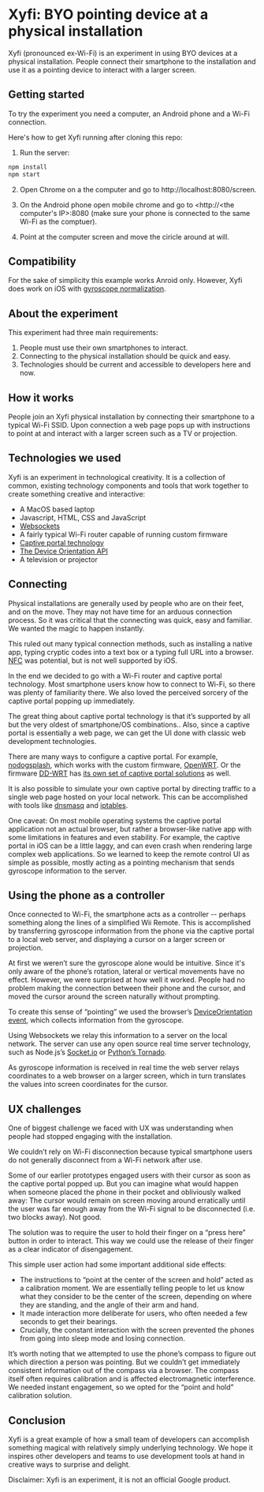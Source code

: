 # Xyfi: BYO pointing device at a physical installation

Xyfi (pronounced ex-Wi-Fi) is an experiment in using BYO devices at a physical installation. People connect their smartphone to the installation and use it as a pointing device to interact with a larger screen.


## Getting started

To try the experiment you need a computer, an Android phone and a Wi-Fi connection. 

Here's how to get Xyfi running after cloning this repo:

1. Run the server:

```bash
npm install
npm start
```

2. Open Chrome on a the computer and go to http://localhost:8080/screen.

3. On the Android phone open mobile chrome and go to <http://<the computer's IP>:8080 (make sure your phone is connected to the same Wi-Fi as the comptuer).

4. Point at the computer screen and move the ciricle around at will.


## Compatibility

For the sake of simplicity this example works Anroid only. However, Xyfi does work on iOS with [gyroscope normalization](https://www.npmjs.com/package/gyronorm).


## About the experiment

This experiment had three main requirements:
 1. People must use their own smartphones to interact.
 2. Connecting to the physical installation should be quick and easy.
 3. Technologies should be current and accessible to developers here and now.


## How it works

People join an Xyfi physical installation by connecting their smartphone to a typical Wi-Fi SSID. Upon connection a web page pops up with instructions to point at and interact with a larger screen such as a TV or projection.


## Technologies we used

Xyfi is an experiment in technological creativity. It is a collection of common, existing technology components and tools that work together to create something creative and interactive:
 * A MacOS based laptop
 * Javascript, HTML, CSS and JavaScript
 * [Websockets](https://www.w3.org/TR/2011/WD-websockets-20110929)
 * A fairly typical Wi-Fi router capable of running custom firmware
 * [Captive portal technology](https://en.wikipedia.org/wiki/Captive_portal)
 * [The Device Orientation API](https://www.w3.org/TR/orientation-event)
 * A television or projector


## Connecting

Physical installations are generally used by people who are on their feet, and on the move. They may not have time for an arduous connection process. So it was critical that the connecting was quick, easy and familiar. We wanted the magic to happen instantly.

This ruled out many typical connection methods, such as installing a native app, typing cryptic codes into a text box or a typing full URL into a browser. [NFC](https://en.wikipedia.org/wiki/Near_field_communication) was potential, but is not well supported by iOS.

In the end we decided to go with a Wi-Fi router and captive portal technology. Most smartphone users know how to connect to Wi-Fi, so there was plenty of familiarity there. We also loved the perceived sorcery of the captive portal popping up immediately.

The great thing about captive portal technology is that it’s supported by all but the very oldest of smartphone/OS combinations.. Also, since a captive portal is essentially a web page, we can get the UI done with classic web development technologies.

There are many ways to configure a captive portal. For example, [nodogsplash](https://wiki.openwrt.org/doc/howto/wireless.hotspot.nodogsplash), which works with the custom firmware, [OpenWRT](https://openwrt.org). Or the firmware [DD-WRT](https://www.dd-wrt.com) has [its own set of captive portal solutions](https://www.dd-wrt.com/wiki/index.php/Captive_Portal) as well. 

It is also possible to simulate your own captive portal by directing traffic to a single web page hosted on your local network. This can be accomplished with tools like [dnsmasq](http://www.thekelleys.org.uk/dnsmasq/doc.html) and [iptables](https://en.wikipedia.org/wiki/Iptables).

One caveat: On most mobile operating systems the captive portal application not an actual browser, but rather a browser-like native app with some limitations in features and even stability. For example, the captive portal in iOS can be a little laggy, and can even crash when rendering large complex web applications. So we learned to keep the remote control UI as simple as possible, mostly acting as a pointing mechanism that sends gyroscope information to the server.


## Using the phone as a controller

Once connected to Wi-Fi, the smartphone acts as a controller -- perhaps something along the lines of a simplified Wii Remote. This is accomplished by transferring gyroscope information from the phone via the captive portal to a local web server, and displaying a cursor on a larger screen or projection.

At first we weren’t sure the gyroscope alone would be intuitive. Since it's only aware of the phone’s rotation, lateral or vertical movements have no effect. However, we were surprised at how well it worked. People had no problem making the connection between their phone and the cursor, and moved the cursor around the screen naturally without prompting.

To create this sense of “pointing” we used the browser’s [DeviceOrientation event](https://w3c.github.io/deviceorientation/spec-source-orientation.html), which collects information from the gyroscope.

Using Websockets we relay this information to a server on the local network. The server can use any open source real time server technology, such as Node.js’s [Socket.io](https://socket.io) or [Python’s Tornado](http://www.tornadoweb.org).

As gyroscope information is received in real time the web server relays coordinates to a web browser on a larger screen, which in turn translates the values into screen coordinates for the cursor.


## UX challenges

One of biggest challenge we faced with UX was understanding when people had stopped engaging with the installation. 

We couldn’t rely on Wi-Fi disconnection because typical smartphone users do not generally disconnect from a Wi-Fi network after use. 

Some of our earlier prototypes engaged users with their cursor as soon as the captive portal popped up. But you can imagine what would happen when someone placed the phone in their pocket and obliviously walked away: The cursor would remain on screen moving around erratically until the user was far enough away from the Wi-Fi signal to be disconnected (i.e. two blocks away). Not good.

The solution was to require the user to hold their finger on a “press here” button in order to interact. This way we could use the release of their finger as a clear indicator of disengagement. 

This simple user action had some important additional side effects:
 * The instructions to “point at the center of the screen and hold” acted as a calibration moment. We are essentially telling people to let us know what they consider to be the center of the screen, depending on where they are standing, and the angle of their arm and hand.
 * It made interaction more deliberate for users, who often needed a few seconds to get their bearings.
 * Crucially, the constant interaction with the screen prevented the phones from going into sleep mode and losing connection.

It’s worth noting that we attempted to use the phone’s compass to figure out which direction a person was pointing. But we couldn’t get immediately consistent information out of the compass via a browser. The compass itself often requires calibration and is affected electromagnetic interference. We needed instant engagement, so we opted for the “point and hold” calibration solution. 


## Conclusion

Xyfi is a great example of how a small team of developers can accomplish something magical with relatively simply underlying technology. We hope it inspires other developers and teams to use development tools at hand in creative ways to surprise and delight.

Disclaimer: Xyfi is an experiment, it is not an official Google product.
